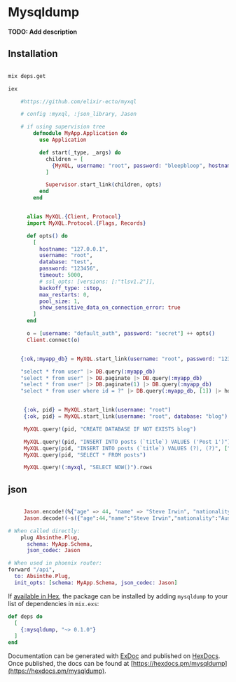 # Mysqldump

**TODO: Add description**

## Installation

```bash

mix deps.get

iex


```



```elixir
    #https://github.com/elixir-ecto/myxql

    # config :myxql, :json_library, Jason

    # if using supervision tree
        defmodule MyApp.Application do
          use Application

          def start(_type, _args) do
            children = [
              {MyXQL, username: "root", password: "bleepbloop", hostname: "localhost", database: "myapp", name: :myapp_db}
            ]

            Supervisor.start_link(children, opts)
          end
        end


      alias MyXQL.{Client, Protocol}
      import MyXQL.Protocol.{Flags, Records}

      def opts() do
        [
          hostname: "127.0.0.1",
          username: "root",
          database: "test",
          password: "123456",
          timeout: 5000,
          # ssl_opts: [versions: [:"tlsv1.2"]],
          backoff_type: :stop,
          max_restarts: 0,
          pool_size: 1,
          show_sensitive_data_on_connection_error: true
        ]
      end

      o = [username: "default_auth", password: "secret"] ++ opts()
      Client.connect(o)


    {:ok,:myapp_db} = MyXQL.start_link(username: "root", password: "123456", hostname: "localhost", database: "test")

    "select * from user" |> DB.query(:myapp_db)
    "select * from user" |> DB.paginate |> DB.query(:myapp_db)
    "select * from user" |> DB.paginate(1) |> DB.query(:myapp_db)
    "select * from user where id = ?" |> DB.query(:myapp_db, [1]) |> hd


     {:ok, pid} = MyXQL.start_link(username: "root")
     {:ok, pid} = MyXQL.start_link(username: "root", database: "blog")

     MyXQL.query!(pid, "CREATE DATABASE IF NOT EXISTS blog")

     MyXQL.query!(pid, "INSERT INTO posts (`title`) VALUES ('Post 1')")
     MyXQL.query(pid, "INSERT INTO posts (`title`) VALUES (?), (?)", ["Post 2", "Post 3"])
     MyXQL.query(pid, "SELECT * FROM posts")

     MyXQL.query!(:myxql, "SELECT NOW()").rows


```



## json


```elixir

     Jason.encode!(%{"age" => 44, "name" => "Steve Irwin", "nationality" => "Australian"})
     Jason.decode!(~s({"age":44,"name":"Steve Irwin","nationality":"Australian"}))

# When called directly:
    plug Absinthe.Plug,
      schema: MyApp.Schema,
      json_codec: Jason

# When used in phoenix router:
forward "/api",
  to: Absinthe.Plug,
  init_opts: [schema: MyApp.Schema, json_codec: Jason]

```


If [available in Hex](https://hex.pm/docs/publish), the package can be installed
by adding `mysqldump` to your list of dependencies in `mix.exs`:

```elixir
def deps do
  [
    {:mysqldump, "~> 0.1.0"}
  ]
end
```

Documentation can be generated with [ExDoc](https://github.com/elixir-lang/ex_doc)
and published on [HexDocs](https://hexdocs.pm). Once published, the docs can
be found at [https://hexdocs.pm/mysqldump](https://hexdocs.pm/mysqldump).

